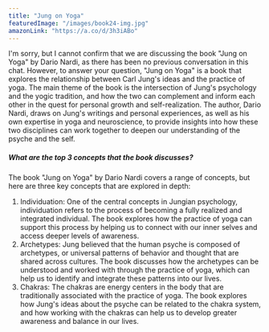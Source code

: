 ```yaml
---
title: "Jung on Yoga"
featuredImage: "/images/book24-img.jpg"
amazonLink: "https://a.co/d/3h3iABo"
---
```


<!-- Main Theme Details -->

I'm sorry, but I cannot confirm that we are discussing the book
"Jung on Yoga" by Dario Nardi, as there has been no previous
conversation in this chat. However, to answer your question, "Jung
on Yoga" is a book that explores the relationship between Carl
Jung's ideas and the practice of yoga. The main theme of the book is
the intersection of Jung's psychology and the yogic tradition, and
how the two can complement and inform each other in the quest for
personal growth and self-realization. The author, Dario Nardi, draws
on Jung's writings and personal experiences, as well as his own
expertise in yoga and neuroscience, to provide insights into how
these two disciplines can work together to deepen our understanding
of the psyche and the self.

##### What are the top 3 concepts that the book discusses?

The book "Jung on Yoga" by Dario Nardi covers a range of concepts,
but here are three key concepts that are explored in depth:

1.  Individuation: One of the central concepts in Jungian psychology,
    individuation refers to the process of becoming a fully realized
    and integrated individual. The book explores how the practice of
    yoga can support this process by helping us to connect with our
    inner selves and access deeper levels of awareness.
1.  Archetypes: Jung believed that the human psyche is composed of
    archetypes, or universal patterns of behavior and thought that are
    shared across cultures. The book discusses how the archetypes can
    be understood and worked with through the practice of yoga, which
    can help us to identify and integrate these patterns into our
    lives.
1.  Chakras: The chakras are energy centers in the body that are
    traditionally associated with the practice of yoga. The book
    explores how Jung's ideas about the psyche can be related to the
    chakra system, and how working with the chakras can help us to
    develop greater awareness and balance in our lives.
